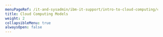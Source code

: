 ```yaml
---
menuPageRef: /it-and-sysadmin/ibm-it-support/intro-to-cloud-computing/cloud-computing-models
title: Cloud Computing Models
weight: 2
collapsibleMenu: true
alwaysOpen: false
---
```

